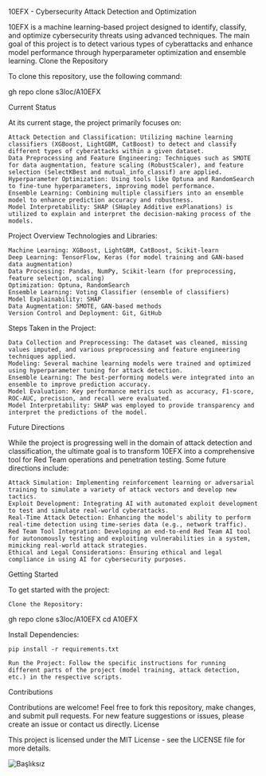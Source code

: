 10EFX - Cybersecurity Attack Detection and Optimization

10EFX is a machine learning-based project designed to identify, classify, and optimize cybersecurity threats using advanced techniques. The main goal of this project is to detect various types of cyberattacks and enhance model performance through hyperparameter optimization and ensemble learning.
Clone the Repository

To clone this repository, use the following command:

gh repo clone s3loc/A10EFX

Current Status

At its current stage, the project primarily focuses on:

    Attack Detection and Classification: Utilizing machine learning classifiers (XGBoost, LightGBM, CatBoost) to detect and classify different types of cyberattacks within a given dataset.
    Data Preprocessing and Feature Engineering: Techniques such as SMOTE for data augmentation, feature scaling (RobustScaler), and feature selection (SelectKBest and mutual_info_classif) are applied.
    Hyperparameter Optimization: Using tools like Optuna and RandomSearch to fine-tune hyperparameters, improving model performance.
    Ensemble Learning: Combining multiple classifiers into an ensemble model to enhance prediction accuracy and robustness.
    Model Interpretability: SHAP (SHapley Additive exPlanations) is utilized to explain and interpret the decision-making process of the models.

Project Overview
Technologies and Libraries:

    Machine Learning: XGBoost, LightGBM, CatBoost, Scikit-learn
    Deep Learning: TensorFlow, Keras (for model training and GAN-based data augmentation)
    Data Processing: Pandas, NumPy, Scikit-learn (for preprocessing, feature selection, scaling)
    Optimization: Optuna, RandomSearch
    Ensemble Learning: Voting Classifier (ensemble of classifiers)
    Model Explainability: SHAP
    Data Augmentation: SMOTE, GAN-based methods
    Version Control and Deployment: Git, GitHub

Steps Taken in the Project:

    Data Collection and Preprocessing: The dataset was cleaned, missing values imputed, and various preprocessing and feature engineering techniques applied.
    Modeling: Several machine learning models were trained and optimized using hyperparameter tuning for attack detection.
    Ensemble Learning: The best-performing models were integrated into an ensemble to improve prediction accuracy.
    Model Evaluation: Key performance metrics such as accuracy, F1-score, ROC-AUC, precision, and recall were evaluated.
    Model Interpretability: SHAP was employed to provide transparency and interpret the predictions of the model.

Future Directions

While the project is progressing well in the domain of attack detection and classification, the ultimate goal is to transform 10EFX into a comprehensive tool for Red Team operations and penetration testing. Some future directions include:

    Attack Simulation: Implementing reinforcement learning or adversarial training to simulate a variety of attack vectors and develop new tactics.
    Exploit Development: Integrating AI with automated exploit development to test and simulate real-world cyberattacks.
    Real-Time Attack Detection: Enhancing the model's ability to perform real-time detection using time-series data (e.g., network traffic).
    Red Team Tool Integration: Developing an end-to-end Red Team AI tool for autonomously testing and exploiting vulnerabilities in a system, mimicking real-world attack strategies.
    Ethical and Legal Considerations: Ensuring ethical and legal compliance in using AI for cybersecurity purposes.

Getting Started

To get started with the project:

    Clone the Repository:

gh repo clone s3loc/A10EFX
cd A10EFX

Install Dependencies:

    pip install -r requirements.txt

    Run the Project: Follow the specific instructions for running different parts of the project (model training, attack detection, etc.) in the respective scripts.

Contributions

Contributions are welcome! Feel free to fork this repository, make changes, and submit pull requests. For new feature suggestions or issues, please create an issue or contact us directly.
License

This project is licensed under the MIT License - see the LICENSE file for more details.





![Başlıksız](https://github.com/user-attachments/assets/24ca9e8e-561f-408b-b3de-26842e3d9050)

